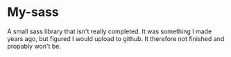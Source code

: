 # My-sass
A small sass library that isn't really completed. It was something I made years ago, but figured I would upload to github. It therefore not finished and propably won't be.
